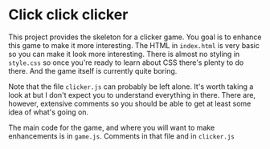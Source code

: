 # Click click clicker

This project provides the skeleton for a clicker game. You goal is to
enhance this game to make it more interesting. The HTML in
`index.html` is very basic so you can make it look more interesting.
There is almost no styling in `style.css` so once you're ready to
learn about CSS there's plenty to do there. And the game itself is
currently quite boring.

Note that the file `clicker.js` can probably be left alone. It's worth
taking a look at but I don't expect you to understand everything in
there. There are, however, extensive comments so you should be able to
get at least some idea of what's going on.

The main code for the game, and where you will want to make
enhancements is in `game.js`. Comments in that file and in
`clicker.js`
